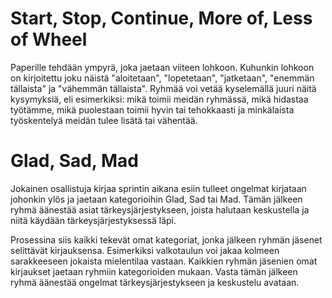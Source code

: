 # Start, Stop, Continue, More of, Less of Wheel
Paperille tehdään ympyrä, joka jaetaan viiteen lohkoon. Kuhunkin lohkoon
on kirjoitettu joku näistä "aloitetaan", "lopetetaan", "jatketaan",
"enemmän tällaista" ja "vähemmän tällaista". Ryhmää voi vetää kyselemällä juuri
näitä kysymyksiä, eli esimerkiksi: mikä toimii meidän ryhmässä, mikä hidastaa työtämme,
mikä puolestaan toimii hyvin tai tehokkaasti ja minkälaista työskentelyä meidän tulee lisätä tai vähentää.

# Glad, Sad, Mad
Jokainen osallistuja kirjaa sprintin aikana esiin tulleet ongelmat kirjataan johonkin ylös ja jaetaan
kategorioihin Glad, Sad tai Mad. Tämän jälkeen ryhmä äänestää asiat tärkeysjärjestykseen,
joista halutaan keskustella ja niitä käydään tärkeysjärjestyksessä läpi. 

Prosessina siis kaikki tekevät omat kategoriat, jonka jälkeen ryhmän jäsenet selittävät kirjauksensa.
Esimerkiksi valkotaulun voi jakaa kolmeen sarakkeeseen jokaista mielentilaa vastaan.
Kaikkien ryhmän jäsenien omat kirjaukset jaetaan ryhmiin kategorioiden mukaan.
Vasta tämän jälkeen ryhmä äänestää ongelmat tärkeysjärjestykseen ja keskustelu avataan.
